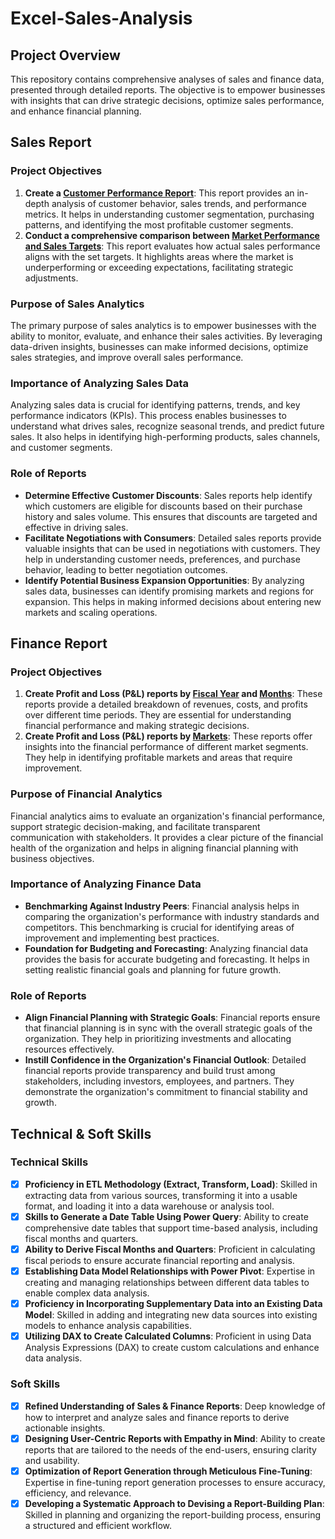 # Excel-Sales-Analysis

## Project Overview

This repository contains comprehensive analyses of sales and finance data, presented through detailed reports. The objective is to empower businesses with insights that can drive strategic decisions, optimize sales performance, and enhance financial planning.

## Sales Report

### Project Objectives

1. **Create a [Customer Performance Report](https://github.com/Ap3093/Excel-Sales-Analysis/blob/main/Customer%20Performance%20Report.pdf)**: This report provides an in-depth analysis of customer behavior, sales trends, and performance metrics. It helps in understanding customer segmentation, purchasing patterns, and identifying the most profitable customer segments.
2. **Conduct a comprehensive comparison between [Market Performance and Sales Targets](https://github.com/Ap3093/Excel-Sales-Analysis/blob/main/Market%20Performance%20vs%20Target%20Report.pdf)**: This report evaluates how actual sales performance aligns with the set targets. It highlights areas where the market is underperforming or exceeding expectations, facilitating strategic adjustments.

### Purpose of Sales Analytics

The primary purpose of sales analytics is to empower businesses with the ability to monitor, evaluate, and enhance their sales activities. By leveraging data-driven insights, businesses can make informed decisions, optimize sales strategies, and improve overall sales performance.

### Importance of Analyzing Sales Data

Analyzing sales data is crucial for identifying patterns, trends, and key performance indicators (KPIs). This process enables businesses to understand what drives sales, recognize seasonal trends, and predict future sales. It also helps in identifying high-performing products, sales channels, and customer segments.

### Role of Reports

- **Determine Effective Customer Discounts**: Sales reports help identify which customers are eligible for discounts based on their purchase history and sales volume. This ensures that discounts are targeted and effective in driving sales.
- **Facilitate Negotiations with Consumers**: Detailed sales reports provide valuable insights that can be used in negotiations with customers. They help in understanding customer needs, preferences, and purchase behavior, leading to better negotiation outcomes.
- **Identify Potential Business Expansion Opportunities**: By analyzing sales data, businesses can identify promising markets and regions for expansion. This helps in making informed decisions about entering new markets and scaling operations.

## Finance Report

### Project Objectives

1. **Create Profit and Loss (P&L) reports by [Fiscal Year](https://github.com/Ap3093/Excel-Sales-Analysis/blob/main/P%26LStatement%20by%20Fiscal%20Year.pdf) and [Months](https://github.com/Ap3093/Excel-Sales-Analysis/blob/main/P%26LStatement%20by%20Months.pdf)**: These reports provide a detailed breakdown of revenues, costs, and profits over different time periods. They are essential for understanding financial performance and making strategic decisions.
2. **Create Profit and Loss (P&L) reports by [Markets](https://github.com/Ap3093/Excel-Sales-Analysis/blob/main/P%26L%20Statement%20by%20Markets.pdf)**: These reports offer insights into the financial performance of different market segments. They help in identifying profitable markets and areas that require improvement.

### Purpose of Financial Analytics

Financial analytics aims to evaluate an organization's financial performance, support strategic decision-making, and facilitate transparent communication with stakeholders. It provides a clear picture of the financial health of the organization and helps in aligning financial planning with business objectives.

### Importance of Analyzing Finance Data

- **Benchmarking Against Industry Peers**: Financial analysis helps in comparing the organization's performance with industry standards and competitors. This benchmarking is crucial for identifying areas of improvement and implementing best practices.
- **Foundation for Budgeting and Forecasting**: Analyzing financial data provides the basis for accurate budgeting and forecasting. It helps in setting realistic financial goals and planning for future growth.

### Role of Reports

- **Align Financial Planning with Strategic Goals**: Financial reports ensure that financial planning is in sync with the overall strategic goals of the organization. They help in prioritizing investments and allocating resources effectively.
- **Instill Confidence in the Organization's Financial Outlook**: Detailed financial reports provide transparency and build trust among stakeholders, including investors, employees, and partners. They demonstrate the organization's commitment to financial stability and growth.

## Technical & Soft Skills

### Technical Skills

- [x] **Proficiency in ETL Methodology (Extract, Transform, Load)**: Skilled in extracting data from various sources, transforming it into a usable format, and loading it into a data warehouse or analysis tool.
- [x] **Skills to Generate a Date Table Using Power Query**: Ability to create comprehensive date tables that support time-based analysis, including fiscal months and quarters.
- [x] **Ability to Derive Fiscal Months and Quarters**: Proficient in calculating fiscal periods to ensure accurate financial reporting and analysis.
- [x] **Establishing Data Model Relationships with Power Pivot**: Expertise in creating and managing relationships between different data tables to enable complex data analysis.
- [x] **Proficiency in Incorporating Supplementary Data into an Existing Data Model**: Skilled in adding and integrating new data sources into existing models to enhance analysis capabilities.
- [x] **Utilizing DAX to Create Calculated Columns**: Proficient in using Data Analysis Expressions (DAX) to create custom calculations and enhance data analysis.

### Soft Skills

- [x] **Refined Understanding of Sales & Finance Reports**: Deep knowledge of how to interpret and analyze sales and finance reports to derive actionable insights.
- [x] **Designing User-Centric Reports with Empathy in Mind**: Ability to create reports that are tailored to the needs of the end-users, ensuring clarity and usability.
- [x] **Optimization of Report Generation through Meticulous Fine-Tuning**: Expertise in fine-tuning report generation processes to ensure accuracy, efficiency, and relevance.
- [x] **Developing a Systematic Approach to Devising a Report-Building Plan**: Skilled in planning and organizing the report-building process, ensuring a structured and efficient workflow.
